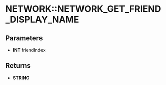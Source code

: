 # NETWORK::NETWORK_GET_FRIEND_DISPLAY_NAME

## Parameters
* **INT** friendIndex

## Returns
* **STRING**